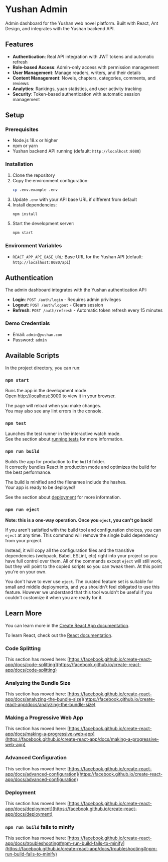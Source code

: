# Yushan Admin

Admin dashboard for the Yushan web novel platform. Built with React, Ant Design, and integrates with the Yushan backend API.

## Features

- **Authentication**: Real API integration with JWT tokens and automatic refresh
- **Role-based Access**: Admin-only access with permission management
- **User Management**: Manage readers, writers, and their details
- **Content Management**: Novels, chapters, categories, comments, and reviews
- **Analytics**: Rankings, yuan statistics, and user activity tracking
- **Security**: Token-based authentication with automatic session management

## Setup

### Prerequisites

- Node.js 18.x or higher
- npm or yarn
- Yushan backend API running (default: `http://localhost:8080`)

### Installation

1. Clone the repository
2. Copy the environment configuration:
   ```bash
   cp .env.example .env
   ```
3. Update `.env` with your API base URL if different from default
4. Install dependencies:
   ```bash
   npm install
   ```
5. Start the development server:
   ```bash
   npm start
   ```

### Environment Variables

- `REACT_APP_API_BASE_URL`: Base URL for the Yushan API (default: `http://localhost:8080/api`)

## Authentication

The admin dashboard integrates with the Yushan authentication API:

- **Login**: `POST /auth/login` - Requires admin privileges
- **Logout**: `POST /auth/logout` - Clears session
- **Refresh**: `POST /auth/refresh` - Automatic token refresh every 15 minutes

### Demo Credentials

- Email: `admin@yushan.com`
- Password: `admin`

## Available Scripts

In the project directory, you can run:

### `npm start`

Runs the app in the development mode.\
Open [http://localhost:3000](http://localhost:3000) to view it in your browser.

The page will reload when you make changes.\
You may also see any lint errors in the console.

### `npm test`

Launches the test runner in the interactive watch mode.\
See the section about [running tests](https://facebook.github.io/create-react-app/docs/running-tests) for more information.

### `npm run build`

Builds the app for production to the `build` folder.\
It correctly bundles React in production mode and optimizes the build for the best performance.

The build is minified and the filenames include the hashes.\
Your app is ready to be deployed!

See the section about [deployment](https://facebook.github.io/create-react-app/docs/deployment) for more information.

### `npm run eject`

**Note: this is a one-way operation. Once you `eject`, you can't go back!**

If you aren't satisfied with the build tool and configuration choices, you can `eject` at any time. This command will remove the single build dependency from your project.

Instead, it will copy all the configuration files and the transitive dependencies (webpack, Babel, ESLint, etc) right into your project so you have full control over them. All of the commands except `eject` will still work, but they will point to the copied scripts so you can tweak them. At this point you're on your own.

You don't have to ever use `eject`. The curated feature set is suitable for small and middle deployments, and you shouldn't feel obligated to use this feature. However we understand that this tool wouldn't be useful if you couldn't customize it when you are ready for it.

## Learn More

You can learn more in the [Create React App documentation](https://facebook.github.io/create-react-app/docs/getting-started).

To learn React, check out the [React documentation](https://reactjs.org/).

### Code Splitting

This section has moved here: [https://facebook.github.io/create-react-app/docs/code-splitting](https://facebook.github.io/create-react-app/docs/code-splitting)

### Analyzing the Bundle Size

This section has moved here: [https://facebook.github.io/create-react-app/docs/analyzing-the-bundle-size](https://facebook.github.io/create-react-app/docs/analyzing-the-bundle-size)

### Making a Progressive Web App

This section has moved here: [https://facebook.github.io/create-react-app/docs/making-a-progressive-web-app](https://facebook.github.io/create-react-app/docs/making-a-progressive-web-app)

### Advanced Configuration

This section has moved here: [https://facebook.github.io/create-react-app/docs/advanced-configuration](https://facebook.github.io/create-react-app/docs/advanced-configuration)

### Deployment

This section has moved here: [https://facebook.github.io/create-react-app/docs/deployment](https://facebook.github.io/create-react-app/docs/deployment)

### `npm run build` fails to minify

This section has moved here: [https://facebook.github.io/create-react-app/docs/troubleshooting#npm-run-build-fails-to-minify](https://facebook.github.io/create-react-app/docs/troubleshooting#npm-run-build-fails-to-minify)
